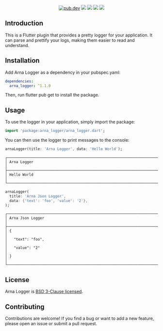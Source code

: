 <p align="center">
  <a href="https://pub.dartlang.org/packages/arna_logger"><img src="https://img.shields.io/pub/v/arna_logger.svg" alt="pub.dev"></a>
  <a href="https://github.com/MahanRahmati/"><img src="https://img.shields.io/badge/Maintainer-MahanRahmati-informational"></a>
  <a href="https://github.com/MahanRahmati/arna_logger/actions/workflows/pana_analysis.yml"><img src="https://github.com/MahanRahmati/arna_logger/actions/workflows/pana_analysis.yml/badge.svg"></a>
  <a href="https://github.com/MahanRahmati/arna_logger/actions/workflows/flutter_analysis.yml"><img src="https://github.com/MahanRahmati/arna_logger/actions/workflows/flutter_analysis.yml/badge.svg"></a>
  <img src="https://img.shields.io/github/license/MahanRahmati/arna_logger">
</p>

## Introduction

This is a Flutter plugin that provides a pretty logger for your application. It can parse and prettify your logs, making them easier to read and understand.

## Installation

Add Arna Logger as a dependency in your pubspec.yaml:

```yaml
dependencies:
  arna_logger: ^1.1.0
```

Then, run flutter pub get to install the package.

## Usage

To use the logger in your application, simply import the package:

```dart
import 'package:arna_logger/arna_logger.dart';
```

You can then use the logger to print messages to the console:

```dart
arnaLogger(title: 'Arna Logger', data: 'Hello World');
```

```
┌─────────────────────────────────────────────────────────────────────┐
│ Arna Logger                                                         │
├─────────────────────────────────────────────────────────────────────┤
│ Hello World                                                         │
└─────────────────────────────────────────────────────────────────────┘
```

```dart
arnaLogger(
  title: 'Arna Json Logger',
  data: {'text': 'foo', 'value': '2'},
);
```

```
┌─────────────────────────────────────────────────────────────────────┐
│ Arna Json Logger                                                    │
├─────────────────────────────────────────────────────────────────────┤
│ {                                                                   │
│   "text": "foo",                                                    │
│   "value": "2"                                                      │
│ }                                                                   │
└─────────────────────────────────────────────────────────────────────┘
```

## License

Arna Logger is [BSD 3-Clause licensed](./LICENSE).

## Contributing

Contributions are welcome! If you find a bug or want to add a new feature, please open an issue or submit a pull request.
